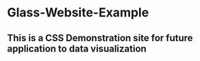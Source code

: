 # Glass-Website-Example

## This is a CSS Demonstration site for future application to data visualization